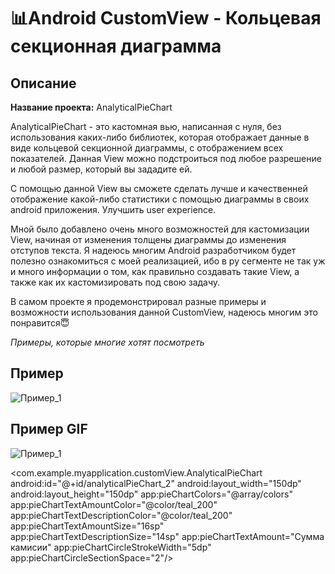 # 📊Android CustomView - Кольцевая секционная диаграмма
## Описание

**Название проекта:** AnalyticalPieChart

AnalyticalPieChart - это кастомная вью, написанная с нуля, без использования каких-либо библиотек, которая отображает данные в виде кольцевой секционной диаграммы, с отображением всех показателей. Данная View можно подстроиться под любое разрешение и любой размер, который вы зададите ей.

С помощью данной View вы сможете сделать лучше и качественней отображение какой-либо статистики с помощью диаграммы в своих android приложения. Улучшить user experience.

Мной было добавлено очень много возможностей для кастомизации View, начиная от изменения толщены диаграммы до изменения отступов текста.
Я надеюсь многим Android разработчиком будет полезно ознакомиться с моей реализацией, ибо в ру сегменте не так уж и много информации о том, как правильно создавать такие View, а также как их кастомизировать под свою задачу.

В самом проекте я продемонстрировал разные примеры и возможности использования данной CustomView, надеюсь многим это понравится😇

*Примеры, которые многие хотят посмотреть*
## **Пример**
![Пример_1](https://github.com/Alex-tech-it/CustomView_AnalyticalPieChart/raw/master/imgs/exemle_1.jpg)

## **Пример GIF**
![Пример_1](https://github.com/Alex-tech-it/CustomView_AnalyticalPieChart/raw/master/imgs/exemle_1.gif)

<com.example.myapplication.customView.AnalyticalPieChart
android:id="@+id/analyticalPieChart_2"
android:layout_width="150dp"
android:layout_height="150dp"
app:pieChartColors="@array/colors"
app:pieChartTextAmountColor="@color/teal_200"
app:pieChartTextDescriptionColor="@color/teal_200"
app:pieChartTextAmountSize="16sp"
app:pieChartTextDescriptionSize="14sp"
app:pieChartTextAmount="Сумма камисии"
app:pieChartCircleStrokeWidth="5dp"
app:pieChartCircleSectionSpace="2"/>